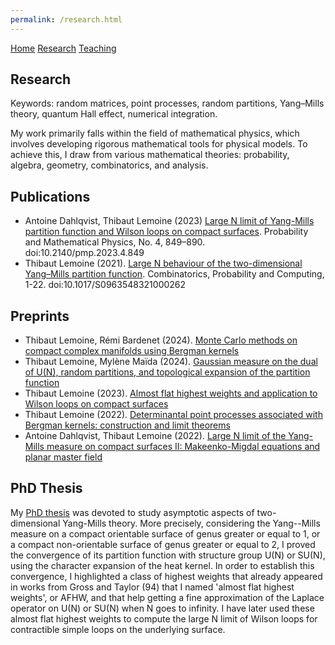 ```yaml
---
permalink: /research.html  
---
```

<head>
  <meta name="author" content="Thibaut Lemoine">
  <link href="style.css" rel="stylesheet">
</head>

<div class="banner">
    <a href="/home.html">Home</a>
    <a href="/research.html">Research</a>
    <a href="/teaching.html">Teaching</a>
</div>

<body>

<div class="content">

<h2>Research</h2>

Keywords: random matrices, point processes, random partitions, Yang–Mills theory, quantum Hall effect, numerical integration.

My work primarily falls within the field of mathematical physics, which involves developing rigorous mathematical tools for physical models. To achieve this, I draw from various mathematical theories: probability, algebra, geometry, combinatorics, and analysis.

<!--
<h3>Two-dimensional Yang–Mills theory</h3>

I focus on the asymptotic aspects of the Yang–Mills measure on compact surfaces with a compact matrix group of large rank as the structure group. This involves a nontrivial model of random matrices that incorporates couplings of Brownian motions on the group. I am also currently studying the interactions between this model and random surfaces.

<h3>Determinantal point processes and quantum Hall effect</h3>

The integer quantum Hall effect corresponds to a model of free fermions subjected to a confining potential. When these fermions live on a complex variety, the model can be expressed as a determinantal point process whose kernel is the Bergman kernel associated with a line bundle. I investigate the limiting behavior of the model as the number of particles tends to infinity. I also hope to find a probabilistic model of the fractional quantum Hall effect.

<h3>Determinantal point processes and numerical integration</h3>

Determinantal processes on complex manifolds, initially studied for the quantum Hall effect, prove to be a valuable tool for performing Monte Carlo methods. The theoretical tools are well-known and rely on existing results from complex geometry and pluripotential theory, but practical implementation remains a major challenge.
-->

<h2>Publications</h2> 

<ul>
  <li>
    Antoine Dahlqvist, Thibaut Lemoine (2023) <a href="https://msp.org/pmp/2023/4-4/p03.xhtml">Large N limit of Yang-Mills partition function and Wilson loops on compact surfaces</a>. Probability and Mathematical Physics, No. 4, 849–890. doi:10.2140/pmp.2023.4.849
  </li>
  <li>
    Thibaut Lemoine (2021). <a href="https://www.cambridge.org/core/journals/combinatorics-probability-and-computing/article/abs/large-n-behaviour-of-the-twodimensional-yangmills-partition-function/68E2F00A42AF7D162D81879A8E80B664">Large N behaviour of the two-dimensional Yang–Mills partition function</a>. Combinatorics, Probability and Computing, 1-22. doi:10.1017/S0963548321000262
  </li>
</ul>

<h2>Preprints</h2>

<ul>
  <li>
    Thibaut Lemoine, Rémi Bardenet (2024). <a href="https://arxiv.org/abs/2405.09203">Monte Carlo methods on compact complex manifolds using Bergman kernels</a>
  </li>
  <li>
    Thibaut Lemoine, Mylène Maïda (2024). <a href="https://arxiv.org/abs/2405.08393">Gaussian measure on the dual of U(N), random partitions, and topological expansion of the partition function</a>
  </li>
  <li>
    Thibaut Lemoine (2023). <a href="https://arxiv.org/abs/2303.11286">Almost flat highest weights and application to Wilson loops on compact surfaces</a>
  </li>
  <li>
    Thibaut Lemoine (2022). <a href="https://arxiv.org/abs/2211.06955">Determinantal point processes associated with Bergman kernels: construction and limit theorems</a>
  </li>
  <li>
    Antoine Dahlqvist, Thibaut Lemoine (2022). <a href="https://arxiv.org/abs/2201.05886">Large N limit of the Yang-Mills measure on compact surfaces II: Makeenko-Migdal equations and planar master field</a>
  </li>
</ul>

<h2>PhD Thesis</h2>

<p>
  My <a href="https://tel.archives-ouvertes.fr/tel-03096870v1">PhD thesis</a> was devoted to study asymptotic aspects of two-dimensional Yang-Mills theory. More precisely, considering the Yang--Mills measure on a compact orientable surface of genus greater or equal to 1, or a compact non-orientable surface of genus greater or equal to 2, I proved the convergence of its partition function with structure group U(N) or SU(N), using the character expansion of the heat kernel. In order to establish this convergence, I highlighted a class of highest weights that already appeared in works from Gross and Taylor (94) that I named 'almost flat highest weights', or AFHW, and that help getting a fine approximation of the Laplace operator on U(N) or SU(N) when N goes to infinity. I have later used these almost flat highest weights to compute the large N limit of Wilson loops for contractible simple loops on the underlying surface.  
</p>

</div>
